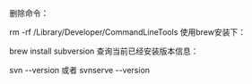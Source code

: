 删除命令：

rm -rf /Library/Developer/CommandLineTools
使用brew安装下：

brew install subversion
查询当前已经安装版本信息：

svn --version 或者 svnserve --version
